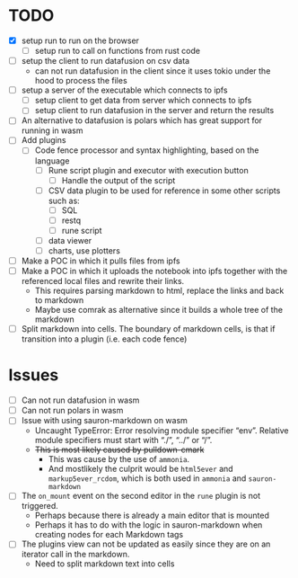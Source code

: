 # TODO

- [X] setup run to run on the browser
    - [ ] setup run to call on functions from rust code
- [ ] setup the client to run datafusion on csv data
    - can not run datafusion in the client since it uses tokio under the hood to process the files
- [ ] setup a server of the executable which connects to ipfs
    - [ ] setup client to get data from server which connects to ipfs
    - [ ] setup client to run datafusion in the server and return the results
- [ ] An alternative to datafusion is polars which has great support for running in wasm
- [ ] Add plugins
    - [ ] Code fence processor and syntax highlighting, based on the language
        - [ ] Rune script plugin and executor with execution button
            - [ ] Handle the output of the script
        - [ ] CSV data plugin to be used for reference in some other scripts such as:
            - [ ] SQL
            - [ ] restq
            - [ ] rune script
        - [ ] data viewer
        - [ ] charts, use plotters
- [ ] Make a POC in which it pulls files from ipfs
- [ ] Make a POC in which it uploads the notebook into ipfs together with the referenced local files
    and rewrite their links.
    - This requires parsing markdown to html, replace the links and back to markdown
    - Maybe use comrak as alternative since it builds a whole tree of the markdown
- [ ] Split markdown into cells. The boundary of markdown cells, is that if transition into a plugin (i.e. each code fence)

# Issues
- [ ] Can not run datafusion in wasm
- [ ] Can not run polars in wasm
- [ ] Issue with using sauron-markdown on wasm
    - Uncaught TypeError: Error resolving module specifier “env”. Relative module specifiers must start with “./”, “../” or “/”.
    - ~~This is most likely caused by pulldown-cmark~~
        - This was cause by the use of `ammonia`.
        - And mostlikely the culprit would be `html5ever` and `markup5ever_rcdom`, which is both used in `ammonia` and `sauron-markdown`
- [ ] The `on_mount` event on the second editor in the `rune` plugin is not triggered.
    - Perhaps because there is already a main editor that is mounted
    - Perhaps it has to do with the logic in sauron-markdown when creating nodes for each Markdown tags
- [ ] The plugins view can not be updated as easily since they are on an iterator call in the markdown.
    - Need to split markdown text into cells

